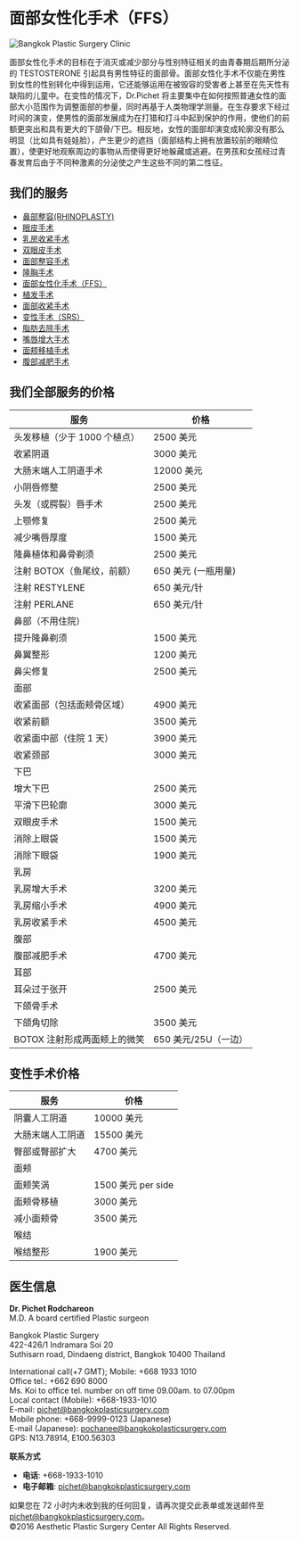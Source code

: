 # 面部女性化手术（FFS）

![Bangkok Plastic Surgery Clinic](http://www.bangkokplasticsurgery.com/wp-content/uploads/2016/10/bangkok-plastic-logo.jpg)

面部女性化手术的目标在于消灭或减少部分与性别特征相关的由青春期后期所分泌的 TESTOSTERONE 引起具有男性特征的面部骨。面部女性化手术不仅能在男性到女性的性别转化中得到运用，它还能够运用在被毁容的受害者上甚至在先天性有缺陷的儿童中。在变性的情况下，Dr.Pichet 将主要集中在如何按照普通女性的面部大小范围作为调整面部的参量，同时再基于人类物理学测量。在生存要求下经过时间的演变，使男性的面部发展成为在打猎和打斗中起到保护的作用，使他们的前额更突出和具有更大的下颌骨/下巴。相反地，女性的面部却演变成轮廓没有那么明显（比如具有娃娃脸），产生更少的遮挡（面部结构上拥有放置较前的眼睛位置），使更好地观察周边的事物从而使得更好地躲藏或逃避。在男孩和女孩经过青春发育后由于不同种激素的分泌使之产生这些不同的第二性征。

## 我们的服务

- [鼻部整容(RHINOPLASTY)](http://www.bangkokplasticsurgery.com?page_id=625&lang=zh-hans)
- [眼皮手术](http://www.bangkokplasticsurgery.com?page_id=641&lang=zh-hans)
- [乳房收紧手术](http://www.bangkokplasticsurgery.com?page_id=663&lang=zh-hans)
- [双眼皮手术](http://www.bangkokplasticsurgery.com?page_id=691&lang=zh-hans)
- [面部整容手术](http://www.bangkokplasticsurgery.com?page_id=721&lang=zh-hans)
- [隆胸手术](http://www.bangkokplasticsurgery.com?page_id=751&lang=zh-hans)
- [面部女性化手术（FFS）](http://www.bangkokplasticsurgery.com?page_id=779&lang=zh-hans)
- [植发手术](http://www.bangkokplasticsurgery.com?page_id=808&lang=zh-hans)
- [面部收紧手术](http://www.bangkokplasticsurgery.com?page_id=837&lang=zh-hans)
- [变性手术（SRS）](http://www.bangkokplasticsurgery.com?page_id=865&lang=zh-hans)
- [脂肪去除手术](http://www.bangkokplasticsurgery.com?page_id=892&lang=zh-hans)
- [嘴唇增大手术](http://www.bangkokplasticsurgery.com?page_id=930&lang=zh-hans)
- [面颊移植手术](http://www.bangkokplasticsurgery.com?page_id=975&lang=zh-hans)
- [腹部减肥手术](http://www.bangkokplasticsurgery.com?page_id=542&lang=zh-hans)

## 我们全部服务的价格

| 服务                          | 价格       |
|-------------------------------|------------|
| 头发移植（少于 1000 个植点） | 2500 美元  |
| 收紧阴道                      | 3000 美元  |
| 大肠末端人工阴道手术          | 12000 美元 |
| 小阴唇修整                    | 2500 美元  |
| 头发（或腭裂）唇手术         | 2500 美元  |
| 上颚修复                      | 2500 美元  |
| 减少嘴唇厚度                  | 1500 美元  |
| 隆鼻植体和鼻骨剃须            | 2500 美元  |
| 注射 BOTOX（鱼尾纹，前额）   | 650 美元 (一瓶用量) |
| 注射 RESTYLENE                | 650 美元/针 |
| 注射 PERLANE                  | 650 美元/针 |
| 鼻部（不用住院）               |            |
| 提升隆鼻剃须                  | 1500 美元  |
| 鼻翼整形                      | 1200 美元  |
| 鼻尖修复                      | 2500 美元  |
| 面部                          |            |
| 收紧面部（包括面颊骨区域）      | 4900 美元  |
| 收紧前额                      | 3500 美元  |
| 收紧面中部（住院 1 天）       | 3900 美元  |
| 收紧颈部                      | 3000 美元  |
| 下巴                            |            |
| 增大下巴                      | 2500 美元  |
| 平滑下巴轮廓                 | 3000 美元  |
| 双眼皮手术                    | 1500 美元  |
| 消除上眼袋                    | 1500 美元  |
| 消除下眼袋                    | 1900 美元  |
| 乳房                          |            |
| 乳房增大手术                  | 3200 美元  |
| 乳房缩小手术                  | 4900 美元  |
| 乳房收紧手术                  | 4500 美元  |
| 腹部                          |            |
| 腹部减肥手术                  | 4700 美元  |
| 耳部                          |            |
| 耳朵过于张开                  | 2500 美元  |
| 下颌骨手术                    |            |
| 下颌角切除                    | 3500 美元  |
| BOTOX 注射形成两面颊上的微笑  | 650 美元/25U（一边） |

## 变性手术价格

| 服务                            | 价格      |
|---------------------------------|-----------|
| 阴囊人工阴道                    | 10000 美元 |
| 大肠末端人工阴道                | 15500 美元 |
| 臀部或臀部扩大                  | 4700 美元  |
| 面颊                          |           |
| 面颊笑涡                      | 1500 美元 per side |
| 面颊骨移植                    | 3000 美元  |
| 减小面颊骨                    | 3500 美元  |
| 喉结                            |           |
| 喉结整形                        | 1900 美元  |

## 医生信息

**Dr. Pichet Rodchareon**  
M.D. A board certified Plastic surgeon

Bangkok Plastic Surgery  
422-426/1 Indramara Soi 20  
Suthisarn road, Dindaeng district, Bangkok 10400 Thailand  

International call(+7 GMT); Mobile: +668 1933 1010  
Office tel.: +662 690 8000  
Ms. Koi to office tel. number on off time 09.00am. to 07.00pm  
Local contact (Mobile): +668-1933-1010  
E-mail: [pichet@bangkokplasticsurgery.com](mailto:pichet@bangkokplasticsurgery.com)  
Mobile phone: +668-9999-0123 (Japanese)  
E-mail (Japanese): [pochanee@bangkokplasticsurgery.com](mailto:pochanee@bangkokplasticsurgery.com)  
GPS: N13.78914, E100.56303

**联系方式**  
- **电话**: +668-1933-1010  
- **电子邮箱**: [pichet@bangkokplasticsurgery.com](mailto:pichet@bangkokplasticsurgery.com)   

如果您在 72 小时内未收到我的任何回复，请再次提交此表单或发送邮件至 pichet@bangkokplasticsurgery.com。  
©2016 Aesthetic Plastic Surgery Center All Rights Reserved.